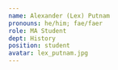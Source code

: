 ```yaml
---
name: Alexander (Lex) Putnam
pronouns: he/him; fae/faer
role: MA Student
dept: History
position: student
avatar: lex_putnam.jpg
---
```


